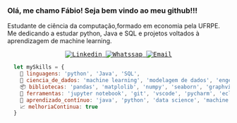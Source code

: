 
### Olá, me chamo Fábio! Seja bem vindo ao meu github!!!

Estudante de ciência da computação,formado em economia pela UFRPE. Me dedicando a estudar python, Java e SQL e projetos voltados à aprendizagem de machine learning. 

<samp>
    <p align="center">
    <a href="https://www.linkedin.com/in/fabioclericuzi/" target="_blank" >
      <img alt="Linkedin" src="https://img.shields.io/badge/LinkedIn-0077B5?style=for-the-badge&logo=linkedin&logoColor=white">
    </a>
    <a href="https://wa.me/5581988517075" target="_blank" >
      <img alt="Whatssap" src="https://img.shields.io/badge/WhatsApp-25D366?style=for-the-badge&logo=whatsapp&logoColor=whitex'xx">
    </a>
    <a href="mailto:fabioclericuzilima@hotmail.com" target="_blank" >
      <img alt="Email" src="https://img.shields.io/badge/Microsoft_Outlook-0078D4?style=for-the-badge&logo=microsoft-outlook&logoColor=white">
    </a>
  </p>
</samp>

```js
  let mySkills = {
    💬 linguagens: 'python', 'Java', 'SQL',
    🔨 ciencia_de_dados: 'machine learning', 'modelagem de dados', 'engenharia de dados', 'visualização de dados',
    📦 bibliotecas: 'pandas', 'matplolib', 'numpy', 'seaborn', 'graphviz', 'sklearn', 'pycaret', 'streamlit',
    🔧 ferramentas: 'jupyter notebook', 'git', 'vscode', 'pycharm', 'eclipse', 'power BI', 'docker', 'airflow', 'miniO', 'databricks', 'pentaho',
    🌱 aprendizado_contínuo: 'java', 'python', 'data science', 'machine learning', 'engenharia de dados', 'power BI',
    📈 melhoriaContinua: true
  }
```
